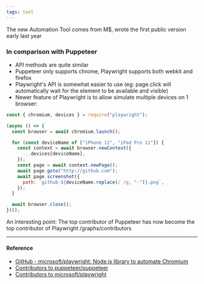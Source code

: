 ```yaml
---
tags: tool
---
```


The new Automation Tool comes from M$, wrote the first public version early last year

### In comparison with Puppeteer

- API methods are quite similar
- Puppeteer only supports chrome, Playwright supports both webkit and firefox
- Playwright's API is somewhat easier to use (eg: page.click will automatically wait for the element to be available and visible)
- Newer feature of Playwright is to allow simulate multiple devices on 1 browser:

```js
const { chromium, devices } = require("playwright");

(async () => {
  const browser = await chromium.launch();

  for (const deviceName of ["iPhone 11", "iPad Pro 11"]) {
    const context = await browser.newContext({
      ...devices[deviceName],
    });
    const page = await context.newPage();
    await page.goto("http://github.com");
    await page.screenshot({
      path: `github-${deviceName.replace(/ /g, "-")}.png`,
    });
  }

  await browser.close();
})();
```

An interesting point: The top contributor of Puppeteer has now become the top contributor of Playwright
/graphs/contributors

---

#### Reference

- [GitHub - microsoft/playwright: Node.js library to automate Chromium](https://github.com/microsoft/playwright)
- [Contributors to puppeteer/puppeteer](https://github.com/puppeteer/puppeteer/graphs/contributors)
- [Contributors to microsoft/playwright](https://github.com/microsoft/playwright/graphs/contributors)
